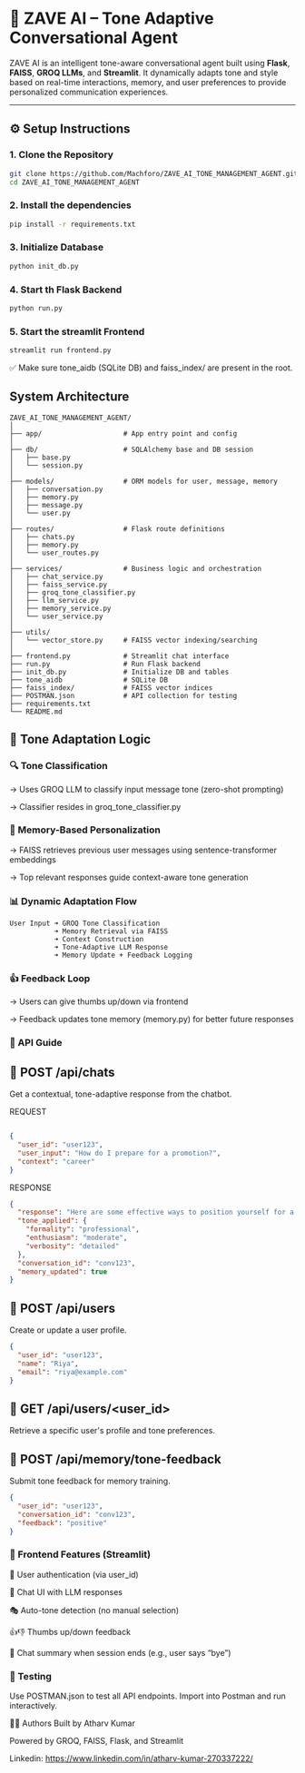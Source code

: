 # 🤖 ZAVE AI – Tone Adaptive Conversational Agent

ZAVE AI is an intelligent tone-aware conversational agent built using **Flask**, **FAISS**, **GROQ LLMs**, and **Streamlit**. It dynamically adapts tone and style based on real-time interactions, memory, and user preferences to provide personalized communication experiences.

---

## ⚙️ Setup Instructions

### 1. Clone the Repository

```bash
git clone https://github.com/Machforo/ZAVE_AI_TONE_MANAGEMENT_AGENT.git
cd ZAVE_AI_TONE_MANAGEMENT_AGENT
```

### 2. Install the dependencies

```bash
pip install -r requirements.txt
```

### 3. Initialize Database

```bash
python init_db.py
```

### 4. Start th Flask Backend

```bash
python run.py
```

### 5. Start the streamlit Frontend

```bash
streamlit run frontend.py
```
✅ Make sure tone_aidb (SQLite DB) and faiss_index/ are present in the root.

## System Architecture
```
ZAVE_AI_TONE_MANAGEMENT_AGENT/
│
├── app/                    # App entry point and config
│
├── db/                     # SQLAlchemy base and DB session
│   ├── base.py
│   └── session.py
│
├── models/                 # ORM models for user, message, memory
│   ├── conversation.py
│   ├── memory.py
│   ├── message.py
│   └── user.py
│
├── routes/                 # Flask route definitions
│   ├── chats.py
│   ├── memory.py
│   └── user_routes.py
│
├── services/               # Business logic and orchestration
│   ├── chat_service.py
│   ├── faiss_service.py
│   ├── groq_tone_classifier.py
│   ├── llm_service.py
│   ├── memory_service.py
│   └── user_service.py
│
├── utils/
│   └── vector_store.py     # FAISS vector indexing/searching
│
├── frontend.py             # Streamlit chat interface
├── run.py                  # Run Flask backend
├── init_db.py              # Initialize DB and tables
├── tone_aidb               # SQLite DB
├── faiss_index/            # FAISS vector indices
├── POSTMAN.json            # API collection for testing
├── requirements.txt
└── README.md
```

## 🧠 Tone Adaptation Logic

### 🔍 Tone Classification
-> Uses GROQ LLM to classify input message tone (zero-shot prompting)

-> Classifier resides in groq_tone_classifier.py


### 💾 Memory-Based Personalization
-> FAISS retrieves previous user messages using sentence-transformer embeddings

-> Top relevant responses guide context-aware tone generation


### 📊 Dynamic Adaptation Flow
```
User Input ➜ GROQ Tone Classification
           ➜ Memory Retrieval via FAISS
           ➜ Context Construction
           ➜ Tone-Adaptive LLM Response
           ➜ Memory Update + Feedback Logging

```

### 👍 Feedback Loop
-> Users can give thumbs up/down via frontend

-> Feedback updates tone memory (memory.py) for better future responses


### 📡 API Guide

## 🧠 POST /api/chats
Get a contextual, tone-adaptive response from the chatbot.

REQUEST
```json

{
  "user_id": "user123",
  "user_input": "How do I prepare for a promotion?",
  "context": "career"
}
```


RESPONSE

```json
{
  "response": "Here are some effective ways to position yourself for a promotion...",
  "tone_applied": {
    "formality": "professional",
    "enthusiasm": "moderate",
    "verbosity": "detailed"
  },
  "conversation_id": "conv123",
  "memory_updated": true
}
```


## 👤 POST /api/users
Create or update a user profile.

```json
{
  "user_id": "user123",
  "name": "Riya",
  "email": "riya@example.com"
}
```

## 📄 GET /api/users/<user_id>
Retrieve a specific user's profile and tone preferences.

## 💾 POST /api/memory/tone-feedback
Submit tone feedback for memory training.

```json
{
  "user_id": "user123",
  "conversation_id": "conv123",
  "feedback": "positive"
}
```


### 💬 Frontend Features (Streamlit)
🔐 User authentication (via user_id)

💬 Chat UI with LLM responses

🎭 Auto-tone detection (no manual selection)

👍👎 Thumbs up/down feedback

📝 Chat summary when session ends (e.g., user says “bye”)


### 🧪 Testing
Use POSTMAN.json to test all API endpoints. Import into Postman and run interactively.


👨‍💻 Authors
Built  by Atharv Kumar 

Powered by GROQ, FAISS, Flask, and Streamlit

Linkedin: https://www.linkedin.com/in/atharv-kumar-270337222/
